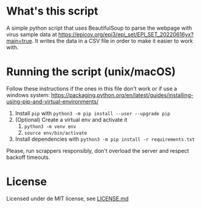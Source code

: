 # What's this script
A simple python script that uses BeautifulSoup to parse the webpage with virus sample data at https://epicov.org/epi3/epi_set/EPI_SET_20220616yx?main=true. It writes the data in a CSV file in order to make it easier to work with.

# Running the script (unix/macOS)
Follow these instructions if the ones in this file don't work or if use a windows system: https://packaging.python.org/en/latest/guides/installing-using-pip-and-virtual-environments/

1. Install `pip` with `python3 -m pip install --user --upgrade pip`
2. (Optional) Create a virtual env and activate it
    1. `python3 -m venv env`
    2. `source env/bin/activate`
3. Install dependencies with `python3 -m pip install -r requirements.txt`

Please, run scrappers responsibly, don't overload the server and respect backoff timeouts.

# License
Licensed under de MIT license, see [LICENSE.md](/LICENSE.md)
